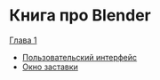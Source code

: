 # Книга про Blender

[Глава 1](parts/part01/)
 - [Пользовательский интерфейс](/parts/part01/user_interface.md)
 - [Окно заставки](/parts/part01/splash_screen.md)
